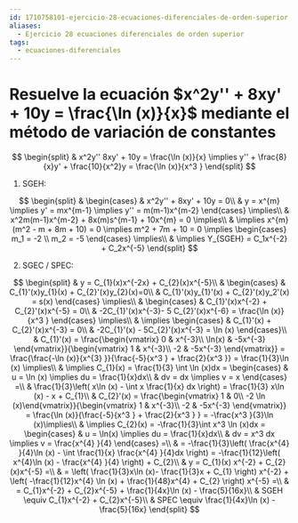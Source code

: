 ```yaml
---
id: 1710758101-ejercicio-28-ecuaciones-diferenciales-de-orden-superior
aliases:
  - Ejercicio 28 ecuaciones diferenciales de orden superior
tags:
  - ecuaciones-diferenciales
---
```


# Resuelve la ecuación $x^2y'' + 8xy' + 10y = \frac{\ln (x)}{x}$ mediante el método de variación de constantes


$$
\begin{split}
    & x^2y'' 8xy' + 10y = \frac{\ln (x)}{x} \implies y'' + \frac{8}{x}y' + \frac{10}{x^2}y = \frac{\ln (x)}{x^3 }
\end{split}
$$

1. SGEH:

$$
\begin{split}
    & \begin{cases}
        & x^2y'' + 8xy' + 10y = 0\\
        & y = x^{m} \implies y' = mx^{m-1} \implies y''  = m(m-1)x^{m-2} 
    \end{cases} \implies\\
& x^2m(m-1)x^{m-2} + 8x(m)s^{m-1} + 10x^{m} = 0 \implies\\
    & \implies x^{m}(m^2 - m + 8m + 10) = 0 \implies m^2 + 7m + 10 = 0 \implies \begin{cases} m_1 = -2 \\ m_2 = -5 \end{cases} \implies\\ 
    & \implies Y_{SGEH} = C_1x^{-2} + C_2x^{-5}
\end{split}
$$

2. SGEC / SPEC:

$$
\begin{split}
    & y = C_{1}(x)x^{-2x} + C_{2}(x)x^{-5}\\
    & \begin{cases}
        & C_{1}'(x)y_{1}(x) + C_{2}'(x)y_{2}(x)=0\\
        & C_{1}'(x)y_{1}'(x) + C_{2}'(x)y_2'(x) = s(x)
    \end{cases} \implies\\
    & \begin{cases}
        & C_{1}'(x)x^{-2} + C_{2}'(x)x^{-5} = 0\\
        & -2C_{1}'(x)x^{-3}- 5 C_{2}'(x)x^{-6} = \frac{\ln (x)}{x^3 } 
    \end{cases} \implies\\
    & \implies \begin{cases}
        & C_{1}'(x) + C_{2}'(x)x^{-3} = 0\\
        & -2C_{1}'(x) - 5C_{2}'(x)x^{-3} = \ln (x) 
    \end{cases}\\
    & C_{1}'(x) = \frac{\begin{vmatrix} 0 & x^{-3}\\ \ln(x) & -5x^{-3}  \end{vmatrix}}{\begin{vmatrix} 1 & x^{-3}\\ -2 & -5x^{-3}   \end{vmatrix}} = \frac{\frac{-\ln (x)}{x^{3} }}{\frac{-5}{x^3 } + \frac{2}{x^3 }} = \frac{1}{3}\ln (x) \implies\\
    & \implies C_{1}(x) = \frac{1}{3} \int  \ln (x)dx = \begin{cases}
    & u = \ln (x) \implies du = \frac{1}{x}dx\\
    & dv = dx \implies v = x
    \end{cases} =\\
    & \frac{1}{3}\left( x\ln (x) - \int x \frac{1}{x} dx \right) = \frac{1}{3} x\ln (x) - x + C_{1}\\
    & C_{2}'(x) = \frac{\begin{vmatrix} 1 & 0\\ -2 \ln (x)\end{vmatrix}}{\begin{vmatrix} 1 & x^{-3}\\ -2 & -5x^{-3}   \end{vmatrix}} = \frac{\ln (x)}{\frac{-5}{x^3 } + \frac{2}{x^3 } } = -\frac{x^3 }{3}\ln (x)\implies\\
    & \implies C_{2}(x) = -\frac{1}{3}\int x^3 \ln (x)dx = \begin{cases} & u = \ln(x) \implies du = \frac{1}{x}dx\\ & dv = x^3 dx \implies v = \frac{x^{4} }{4} \end{cases} =\\
    & = -\frac{1}{3}\left( \frac{x^{4} }{4}\ln (x) - \int \frac{1}{x} \frac{x^{4} }{4}dx \right) = -\frac{1}{12}\left( x^{4}\ln (x) - \frac{x^{4} }{4}  \right) + C_{2}\\
    & y = C_{1}(x) x^{-2} + C_{2}(x)x^{-5} =\\
    & = \left( \frac{1}{3}x\ln (x)- \frac{1}{3}x + C_{1} \right) x^{-2} + \left( -\frac{1}{12}x^{4} \ln (x) + \frac{1}{48}x^{4} + C_{2}   \right) x^{-5} =\\
    & = C_{1}x^{-2} + C_{2}x^{-5} + \frac{1}{4x}\ln (x) - \frac{5}{16x}\\
    & SGEH \equiv C_{1}x^{-2} + C_{2}x^{-5}\\
    & SPEC \equiv \frac{1}{4x}\ln (x) - \frac{5}{16x}
\end{split}
$$
